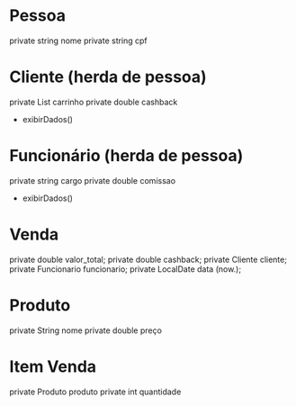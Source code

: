 
# Pessoa
private string nome 
private string cpf

# Cliente (herda de pessoa)
private List<ItemVenda> carrinho
private double cashback 
- exibirDados()

# Funcionário (herda de pessoa)
private string cargo
private double comissao
- exibirDados()

# Venda
private double valor_total;
    private double cashback;
    private Cliente cliente;
    private Funcionario funcionario;
    private LocalDate data (now.);

# Produto
private String nome 
private double preço 

# Item Venda
private Produto produto
private int quantidade
